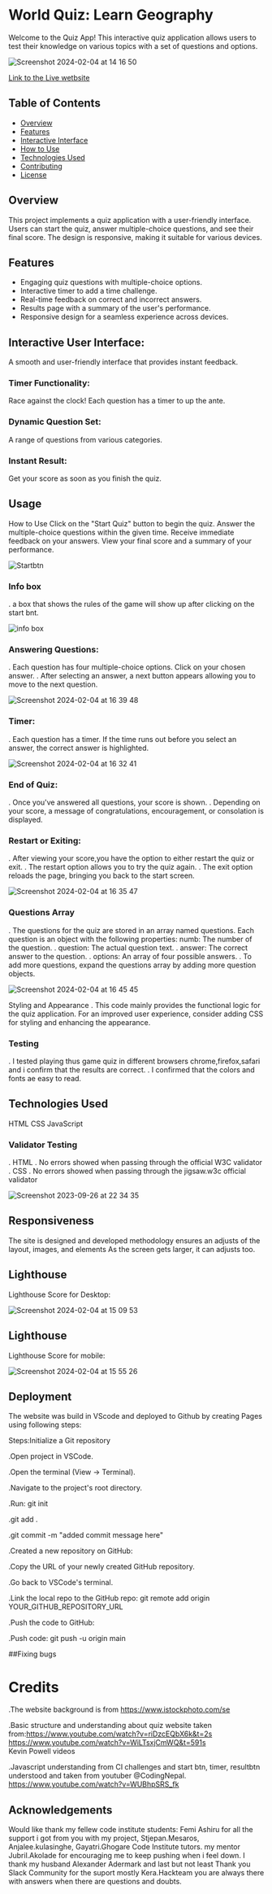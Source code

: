# World Quiz: Learn Geography

Welcome to the Quiz App! 
This interactive quiz application allows users to test their knowledge on various topics with a set of questions and options.

![Screenshot 2024-02-04 at 14 16 50](https://github.com/JoannaAdermark1/TheGeographyQuizApp/assets/137285482/223c9d67-c1c7-4f89-98f7-2bc551288feb)

[Link to the Live wetbsite](https://joannaadermark1.github.io/TheGeographyQuizApp/)

## Table of Contents

- [Overview](#overview)
- [Features](#features)
- [Interactive Interface](#Interactive-Interface)
- [How to Use](#how-to-use)
- [Technologies Used](#technologies-used)
- [Contributing](#contributing)
- [License](#license)

## Overview

This project implements a quiz application with a user-friendly interface. Users can start the quiz, answer multiple-choice questions, and see their final score. The design is responsive, making it suitable for various devices.

## Features

- Engaging quiz questions with multiple-choice options.
- Interactive timer to add a time challenge.
- Real-time feedback on correct and incorrect answers.
- Results page with a summary of the user's performance.
- Responsive design for a seamless experience across devices.


## Interactive User Interface:

 A smooth and user-friendly interface that provides instant feedback.
### Timer Functionality: 
Race against the clock! Each question has a timer to up the ante.
### Dynamic Question Set:
 A range of questions from various categories.
### Instant Result: 
Get your score as soon as you finish the quiz.

 ## Usage 
 How to Use
Click on the "Start Quiz" button to begin the quiz.
Answer the multiple-choice questions within the given time.
Receive immediate feedback on your answers.
View your final score and a summary of your performance.

![Startbtn](docs/startbtn.png)

### Info box
 . a box that shows the rules of the game will show up after clicking on the start bnt.
 
![info box](docs/info.png)

### Answering Questions:
. Each question has four multiple-choice options.
Click on your chosen answer.
. After selecting an answer, a next button appears allowing you to move to the next question.

![Screenshot 2024-02-04 at 16 39 48](https://github.com/JoannaAdermark1/TheGeographyQuizApp/assets/137285482/041b9bee-9aae-4c66-abf8-1be732afd98d)

### Timer: 
. Each question has a timer. If the time runs out before you select an answer, the correct answer is highlighted.

![Screenshot 2024-02-04 at 16 32 41](https://github.com/JoannaAdermark1/TheGeographyQuizApp/assets/137285482/c5958ee5-9e33-4472-a423-44dab3e28533)

### End of Quiz:
. Once you've answered all questions, your score is shown.
. Depending on your score, a message of congratulations, encouragement, or consolation is displayed.

### Restart or Exiting:
. After viewing your score,you have the option to either restart the quiz or exit.
. The restart option allows you to try the quiz again.
. The exit option reloads the page, bringing you back to the start screen.

![Screenshot 2024-02-04 at 16 35 47](https://github.com/JoannaAdermark1/TheGeographyQuizApp/assets/137285482/7508b33a-39bb-4325-af50-2f61ad04c505)

### Questions Array
. The questions for the quiz are stored in an array named questions. Each question is an object with the following properties:
numb: The number of the question.
. question: The actual question text.
. answer: The correct answer to the question.
. options: An array of four possible answers.
. To add more questions, expand the questions array by adding more question objects.

![Screenshot 2024-02-04 at 16 45 45](https://github.com/JoannaAdermark1/TheGeographyQuizApp/assets/137285482/48825a26-1ffe-4f42-a591-96894bda5fdc)


Styling and Appearance
. This code mainly provides the functional logic for the quiz application. For an improved user experience, consider adding CSS for styling and enhancing the appearance.

### Testing
. I tested playing thus game quiz in different browsers chrome,firefox,safari and i confirm that the results are correct.
. I confirmed that the colors and fonts ae easy to read.

## Technologies Used
HTML
CSS
JavaScript

### Validator Testing
. HTML
   . No errors showed when passing through the official W3C validator
. CSS 
   . No errors showed when passing through the jigsaw.w3c official validator
   
   ![Screenshot 2023-09-26 at 22 34 35](https://github.com/JoannaAdermark1/TheGeographyQuizApp/assets/137285482/ccaccd93-1763-4acc-9932-ab277c2d5ef3)
   
## Responsiveness
The site is designed and developed methodology ensures an adjusts of the layout, images, and elements As the screen gets larger, it can adjusts too.

## Lighthouse
Lighthouse Score for Desktop:

![Screenshot 2024-02-04 at 15 09 53](https://github.com/JoannaAdermark1/TheGeographyQuizApp/assets/137285482/d029f68c-0a5a-423f-a170-61be81f63ec7)

## Lighthouse
Lighthouse Score for mobile:

![Screenshot 2024-02-04 at 15 55 26](https://github.com/JoannaAdermark1/TheGeographyQuizApp/assets/137285482/69c16ae1-a759-4df5-97bc-2650bb6e46ce)

## Deployment
The website was build in VScode and deployed to Github 
by creating Pages using following steps:

Steps:Initialize a Git repository 

.Open project in VSCode.

.Open the terminal (View -> Terminal).

.Navigate to the project's root directory.

.Run: git init

.git add .

.git commit -m "added commit message here"

.Created a new repository on GitHub:

.Copy the URL of your newly created GitHub repository.

.Go back to VSCode's terminal.

.Link the local repo to the GitHub repo: git remote add origin YOUR_GITHUB_REPOSITORY_URL

.Push the code to GitHub:

.Push code: git push -u origin main

 ##Fixing bugs

# Credits
.The website background is from https://www.istockphoto.com/se

.Basic structure and understanding about quiz website taken from:https://www.youtube.com/watch?v=riDzcEQbX6k&t=2s
https://www.youtube.com/watch?v=WiLTsxjCmWQ&t=591s  
Kevin Powell videos

.Javascript understanding from CI challenges and start btn, timer, resultbtn understood and taken from youtuber @CodingNepal. https://www.youtube.com/watch?v=WUBhpSRS_fk

## Acknowledgements
Would like thank my fellew code institute students: Femi Ashiru for all the support i got from you with my project, Stjepan.Mesaros, Anjalee.kulasinghe, Gayatri.Ghogare Code Institute tutors.
my mentor Jubril.Akolade for encouraging me to keep pushing when i feel down.
I thank my husband Alexander Adermark and last but not least Thank you Slack Community for the suport mostly Kera.Hackteam you are always there with answers when there are questions and doubts.
